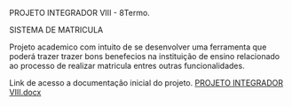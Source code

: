 PROJETO INTEGRADOR VIII - 8Termo.

SISTEMA DE MATRICULA 

Projeto academico com intuito de se desenvolver uma ferramenta que poderá trazer trazer bons benefecios na instituição de ensino 
relacionado ao processo de realizar matricula entres outras funcionalidades.

Link de acesso a documentação inicial do projeto.
[PROJETO INTEGRADOR VIII.docx](https://github.com/user-attachments/files/22607136/PROJETO.INTEGRADOR.VIII.docx)

